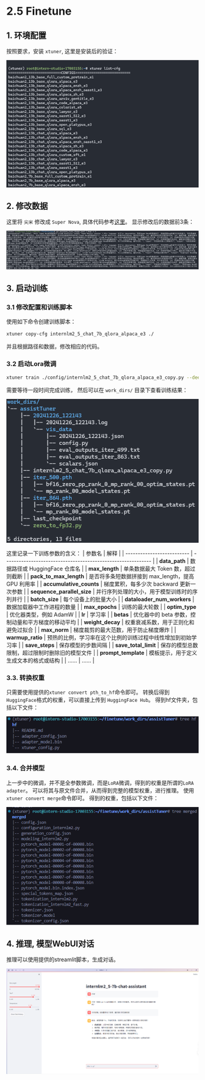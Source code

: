 # 2.5 Finetune

## 1. 环境配置
按照要求，安装 `xtuner`, 这里是安装后的验证：

![xtuner cfg](../../assets/xtuner-cfg.png)

## 2. 修改数据
这里将 `尖米` 修改成 `Super Nova`, 具体代码参考[这里](./finetune/change_user.py)。
显示修改后的数据前3条：

![change user](../../assets/finetune_data.png)

## 3. 启动训练
### 3.1 修改配置和训练脚本

使用如下命令创建训练脚本：
``` bash
xtuner copy-cfg internlm2_5_chat_7b_qlora_alpaca_e3 ./
```

并且根据路径和数据，修改相应的代码。

### 3.2 启动Lora微调

``` bash
xtuner train ./config/internlm2_5_chat_7b_qlora_alpaca_e3_copy.py --deepspeed deepspeed_zero2 --work-dir ./work_dirs/assistTuner
```

需要等待一段时间完成训练， 然后可以在 `work_dirs/` 目录下查看训练结果：

![finetune result](../../assets/finetune_workdir.png)

这里记录一下训练参数的含义：
| 参数名                     | 解释                                                         |
| -------------------------- | ------------------------------------------------------------ |
| **data_path**              | 数据路径或 HuggingFace 仓库名                                |
| **max_length**             | 单条数据最大 Token 数，超过则截断                            |
| **pack_to_max_length**     | 是否将多条短数据拼接到 max_length，提高 GPU 利用率           |
| **accumulative_counts**    | 梯度累积，每多少次 backward 更新一次参数                     |
| **sequence_parallel_size** | 并行序列处理的大小，用于模型训练时的序列并行                 |
| **batch_size**             | 每个设备上的批量大小                                         |
| **dataloader_num_workers** | 数据加载器中工作进程的数量                                   |
| **max_epochs**             | 训练的最大轮数                                               |
| **optim_type**             | 优化器类型，例如 AdamW                                       |
| **lr**                     | 学习率                                                       |
| **betas**                  | 优化器中的 beta 参数，控制动量和平方梯度的移动平均           |
| **weight_decay**           | 权重衰减系数，用于正则化和避免过拟合                         |
| **max_norm**               | 梯度裁剪的最大范数，用于防止梯度爆炸                         |
| **warmup_ratio**           | 预热的比例，学习率在这个比例的训练过程中线性增加到初始学习率 |
| **save_steps**             | 保存模型的步数间隔                                           |
| **save_total_limit**       | 保存的模型总数限制，超过限制时删除旧的模型文件               |
| **prompt_template**        | 模板提示，用于定义生成文本的格式或结构                       |
| ......                     | ......                                                       |

### 3.3. 转换权重

只需要使用提供的`xtuner convert pth_to_hf`命令即可。
转换后得到`HuggingFace`格式的权重，可以直接上传到 `HuggingFace Hub`。
得到hf文件夹，包括以下文件：

![hf files](../../assets/finetune_hf.png)

### 3.4. 合并模型

上一步中的微调，并不是全参数微调，而是`LoRA`微调，得到的权重是所谓的`LoRA adapter`。
可以将其与原文件合并，从而得到完整的模型权重，进行推理。
使用`xtuner convert merge`命令即可。
得到的权重，包括以下文件：

![merge files](../../assets/finetune_merged.png)

## 4. 推理, 模型WebUI对话

推理可以使用提供的streamlit脚本，生成对话。

![webui](../../assets/finetune_webui.png)